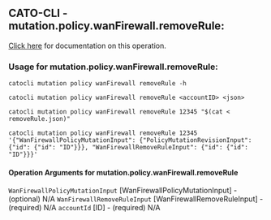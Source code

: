 
## CATO-CLI - mutation.policy.wanFirewall.removeRule:
[Click here](https://api.catonetworks.com/documentation/#mutation-removeRule) for documentation on this operation.

### Usage for mutation.policy.wanFirewall.removeRule:

`catocli mutation policy wanFirewall removeRule -h`

`catocli mutation policy wanFirewall removeRule <accountID> <json>`

`catocli mutation policy wanFirewall removeRule 12345 "$(cat < removeRule.json)"`

`catocli mutation policy wanFirewall removeRule 12345 '{"WanFirewallPolicyMutationInput": {"PolicyMutationRevisionInput": {"id": {"id": "ID"}}}, "WanFirewallRemoveRuleInput": {"id": {"id": "ID"}}}'`

#### Operation Arguments for mutation.policy.wanFirewall.removeRule ####
`WanFirewallPolicyMutationInput` [WanFirewallPolicyMutationInput] - (optional) N/A 
`WanFirewallRemoveRuleInput` [WanFirewallRemoveRuleInput] - (required) N/A 
`accountId` [ID] - (required) N/A 
